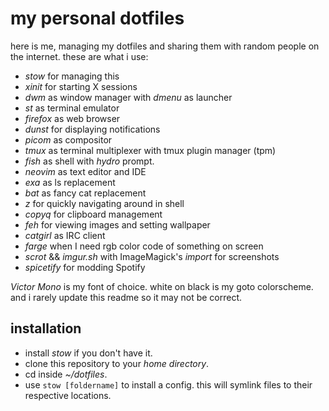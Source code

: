 # my personal dotfiles

here is me, managing my dotfiles and sharing them with random people
on the internet. these are what i use:

- *stow* for managing this
- *xinit* for starting X sessions
- *dwm* as window manager with *dmenu* as launcher
- *st* as terminal emulator
- *firefox* as web browser
- *dunst* for displaying notifications
- *picom* as compositor
- *tmux* as terminal multiplexer with tmux plugin manager (tpm)
- *fish* as shell with *hydro* prompt.
- *neovim* as text editor and IDE
- *exa* as ls replacement
- *bat* as fancy cat replacement
- *z* for quickly navigating around in shell
- *copyq* for clipboard management
- *feh* for viewing images and setting wallpaper
- *catgirl* as IRC client
- *farge* when I need rgb color code of something on screen
- *scrot* && *imgur.sh* with ImageMagick's *import* for screenshots
- *spicetify* for modding Spotify

*Victor Mono* is my font of choice. white on black is my goto colorscheme. and
i rarely update this readme so it may not be correct.

## installation

- install *stow* if you don't have it.
- clone this repository to your *home directory*.
- cd inside *~/dotfiles*.
- use `stow [foldername]` to install a config. this will symlink files to their respective locations.
